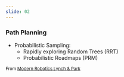 ```yaml
---
slide: 02
---
```


### Path Planning
- Probabilistic Sampling:
  - Rapidly exploring Random Trees (RRT)
  - Probabilistic Roadmaps (PRM)



<small>From [Modern Robotics Lynch & Park](https://hades.mech.northwestern.edu/images/7/7f/MR.pdf)</small>
